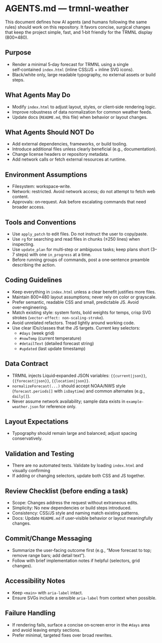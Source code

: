 # AGENTS.md — trmnl-weather

This document defines how AI agents (and humans following the same rules) should work on this repository. It favors concise, surgical changes that keep the project simple, fast, and 1‑bit friendly for the TRMNL display (800×480).

## Purpose
- Render a minimal 5‑day forecast for TRMNL using a single self‑contained `index.html` (inline CSS/JS + inline SVG icons).
- Black/white only, large readable typography, no external assets or build steps.

## What Agents May Do
- Modify `index.html` to adjust layout, styles, or client‑side rendering logic.
- Improve robustness of data normalization for common weather feeds.
- Update docs (`README.md`, this file) when behavior or layout changes.

## What Agents Should NOT Do
- Add external dependencies, frameworks, or build tooling.
- Introduce additional files unless clearly beneficial (e.g., documentation).
- Change license headers or repository metadata.
- Add network calls or fetch external resources at runtime.

## Environment Assumptions
- Filesystem: workspace‑write.
- Network: restricted. Avoid network access; do not attempt to fetch web content.
- Approvals: on‑request. Ask before escalating commands that need broader access.

## Tools and Conventions
- Use `apply_patch` to edit files. Do not instruct the user to copy/paste.
- Use `rg` for searching and read files in chunks (≤250 lines) when inspecting.
- Use `update_plan` for multi‑step or ambiguous tasks; keep plans short (3–7 steps) with one `in_progress` at a time.
- Before running groups of commands, post a one‑sentence preamble describing the action.

## Coding Guidelines
- Keep everything in `index.html` unless a clear benefit justifies more files.
- Maintain 800×480 layout assumptions; never rely on color or grayscale.
- Prefer semantic, readable CSS and small, predictable JS. Avoid over‑engineering.
- Match existing style: system fonts, bold weights for temps, crisp SVG strokes (`vector-effect: non-scaling-stroke`).
- Avoid unrelated refactors. Tread lightly around working code.
- Use clear IDs/classes that the JS targets. Current key selectors:
  - `#days` (week grid)
  - `#nowTemp` (current temperature)
  - `#detailText` (detailed forecast string)
  - `#updated` (last update timestamp)

## Data Contract
- TRMNL injects Liquid‑expanded JSON variables: `{{current|json}}`, `{{forecast|json}}`, `{{location|json}}`.
- `normalizeForecast(...)` should accept NOAA/NWS style (`forecast.periods[]` with `isDaytime`) and common alternates (e.g., `daily[]`).
- Never assume network availability; sample data exists in `example-weather.json` for reference only.

## Layout Expectations
- Typography should remain large and balanced; adjust spacing conservatively.

## Validation and Testing
- There are no automated tests. Validate by loading `index.html` and visually confirming
- If adding or changing selectors, update both CSS and JS together.

## Review Checklist (before ending a task)
- Scope: Changes address the request without extraneous edits.
- Simplicity: No new dependencies or build steps introduced.
- Consistency: CSS/JS style and naming match existing patterns.
- Docs: Update `README.md` if user‑visible behavior or layout meaningfully changes.

## Commit/Change Messaging
- Summarize the user‑facing outcome first (e.g., “Move forecast to top; remove range bars; add detail text”).
- Follow with brief implementation notes if helpful (selectors, grid changes).

## Accessibility Notes
- Keep `<main>` with `aria-label` intact.
- Ensure SVGs include a sensible `aria-label` from context when possible.

## Failure Handling
- If rendering fails, surface a concise on‑screen error in the `#days` area and avoid leaving empty sections.
- Prefer minimal, targeted fixes over broad rewrites.

